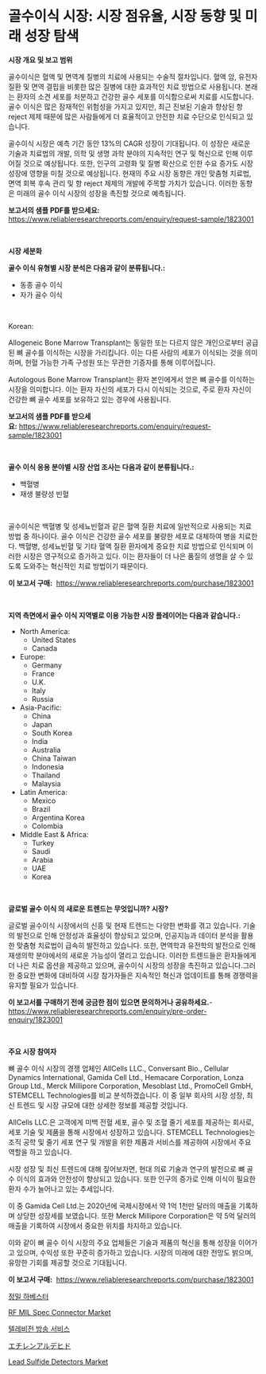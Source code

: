 <p><h1>골수이식 시장: 시장 점유율, 시장 동향 및 미래 성장 탐색</h1></p><p><strong>시장 개요 및 보고 범위</strong></p>
<p><p>골수이식은 혈액 및 면역계 질병의 치료에 사용되는 수술적 절차입니다. 혈액 암, 유전자 질환 및 면역 결핍을 비롯한 많은 질병에 대한 효과적인 치료 방법으로 사용됩니다. 본래는 환자의 소견 세포를 처분하고 건강한 골수 세포를 이식함으로써 치료를 시도합니다. 골수 이식은 많은 잠재적인 위험성을 가지고 있지만, 최근 진보된 기술과 향상된 항 reject 제제 때문에 많은 사람들에게 더 효율적이고 안전한 치료 수단으로 인식되고 있습니다.</p><p>골수이식 시장은 예측 기간 동안 13%의 CAGR 성장이 기대됩니다. 이 성장은 새로운 기술과 치료법의 개발, 의학 및 생명 과학 분야의 지속적인 연구 및 혁신으로 인해 이루어질 것으로 예상됩니다. 또한, 인구의 고령화 및 질병 확산으로 인한 수요 증가도 시장 성장에 영향을 미칠 것으로 예상됩니다. 현재의 주요 시장 동향은 개인 맞춤형 치료법, 면역 회복 후속 관리 및 항 reject 제제의 개발에 주목할 가치가 있습니다. 이러한 동향은 미래의 골수 이식 시장의 성장을 촉진할 것으로 예측됩니다.</p></p>
<p><strong>보고서의 샘플 PDF를 받으세요:</strong> <a href="https://www.reliableresearchreports.com/enquiry/request-sample/1823001">https://www.reliableresearchreports.com/enquiry/request-sample/1823001</a></p>
<p>&nbsp;</p>
<p><strong>시장 세분화</strong></p>
<p><strong>골수 이식 유형별 시장 분석은 다음과 같이 분류됩니다.:</strong></p>
<p><ul><li>동종 골수 이식</li><li>자가 골수 이식</li></ul></p>
<p>&nbsp;</p>
<p><p>Korean:</p><p>Allogeneic Bone Marrow Transplant는 동일한 또는 다르지 않은 개인으로부터 공급된 뼈 골수를 이식하는 시장을 가리킵니다. 이는 다른 사람의 세포가 이식되는 것을 의미하며, 헌혈 가능한 가족 구성원 또는 무관한 기증자를 통해 이루어집니다.</p><p>Autologous Bone Marrow Transplant는 환자 본인에게서 얻은 뼈 골수를 이식하는 시장을 의미합니다. 이는 환자 자신의 세포가 다시 이식되는 것으로, 주로 환자 자신이 건강한 뼈 골수 세포를 보유하고 있는 경우에 사용됩니다.</p></p>
<p><strong>보고서의 샘플 PDF를 받으세요:</strong>&nbsp;<a href="https://www.reliableresearchreports.com/enquiry/request-sample/1823001">https://www.reliableresearchreports.com/enquiry/request-sample/1823001</a></p>
<p>&nbsp;</p>
<p><strong> 골수 이식 응용 분야별 시장 산업 조사는 다음과 같이 분류됩니다.:</strong></p>
<p><ul><li>백혈병</li><li>재생 불량성 빈혈</li></ul></p>
<p>&nbsp;</p>
<p><p>골수이식은 백혈병 및 성세뇨빈혈과 같은 혈액 질환 치료에 일반적으로 사용되는 치료 방법 중 하나이다. 골수 이식은 건강한 골수 세포를 불량한 세포로 대체하여 병을 치료한다. 백혈병, 성세뇨빈혈 및 기타 혈액 질환 환자에게 중요한 치료 방법으로 인식되며 이러한 시장은 영구적으로 증가하고 있다. 이는 환자들이 더 나은 품질의 생명을 살 수 있도록 도와주는 혁신적인 치료 방법이기 때문이다.</p></p>
<p><strong>이 보고서 구매:</strong>&nbsp; <a href="https://www.reliableresearchreports.com/purchase/1823001">https://www.reliableresearchreports.com/purchase/1823001</a></p>
<p>&nbsp;</p>
<p><strong>지역 측면에서 골수 이식 지역별로 이용 가능한 시장 플레이어는 다음과 같습니다.:</strong></p>
<p><ul>
    <li>
        North America:
        <ul>
            <li>United States</li>
            <li>Canada</li>
        </ul>
    </li>
    <li>
        Europe:
        <ul>
            <li>Germany</li>
            <li>France</li>
            <li>U.K.</li>
            <li>Italy</li>
            <li>Russia</li>
        </ul>
    </li>
    <li>
        Asia-Pacific:
        <ul>
            <li>China</li>
            <li>Japan</li>
            <li>South Korea</li>
            <li>India</li>
            <li>Australia</li>
            <li>China Taiwan</li>
            <li>Indonesia</li>
            <li>Thailand</li>
            <li>Malaysia</li>
        </ul>
    </li>
    <li>
        Latin America:
        <ul>
            <li>Mexico</li>
            <li>Brazil</li>
            <li>Argentina Korea</li>
            <li>Colombia</li>
        </ul>
    </li>
    <li>
        Middle East & Africa:
        <ul>
            <li>Turkey</li>
            <li>Saudi</li>
            <li>Arabia</li>
            <li>UAE</li>
            <li>Korea</li>
        </ul>
    </li>
    </ul></p>
<p>&nbsp;</p>
<p><strong>글로벌 골수 이식 의 새로운 트렌드는 무엇입니까? 시장?</strong></p>
<p><p>글로벌 골수이식 시장에서의 신흥 및 현재 트렌드는 다양한 변화를 겪고 있습니다. 기술의 발전으로 인해 안정성과 효율성이 향상되고 있으며, 인공지능과 데이터 분석을 활용한 맞춤형 치료법이 급속히 발전하고 있습니다. 또한, 면역학과 유전학의 발전으로 인해 재생의학 분야에서의 새로운 가능성이 열리고 있습니다. 이러한 트렌드들은 환자들에게 더 나은 치료 옵션을 제공하고 있으며, 골수이식 시장의 성장을 촉진하고 있습니다.그러한 중요한 변화에 대비하여 시장 참가자들은 지속적인 혁신과 업데이트를 통해 경쟁력을 유지할 필요가 있습니다.</p></p>
<p><strong>이 보고서를 구매하기 전에 궁금한 점이 있으면 문의하거나 공유하세요.</strong>- <a href="https://www.reliableresearchreports.com/enquiry/pre-order-enquiry/1823001">https://www.reliableresearchreports.com/enquiry/pre-order-enquiry/1823001</a></p>
<p>&nbsp;</p>
<p><strong>주요 시장 참여자</strong></p>
<p><p>뼈 골수 이식 시장의 경쟁 업체인 AllCells LLC., Conversant Bio., Cellular Dynamics International, Gamida Cell Ltd., Hemacare Corporation, Lonza Group Ltd., Merck Millipore Corporation, Mesoblast Ltd., PromoCell GmbH, STEMCELL Technologies를 비교 분석하겠습니다. 이 중 일부 회사의 시장 성장, 최신 트렌드 및 시장 규모에 대한 상세한 정보를 제공할 것입니다.</p><p>AllCells LLC.은 고객에게 미백 전혈 세포, 골수 및 조혈 줄기 세포를 제공하는 회사로, 세포 기술 및 제품을 통해 시장에서 성장하고 있습니다. STEMCELL Technologies는 조직 공학 및 줄기 세포 연구 및 개발을 위한 제품과 서비스를 제공하여 시장에서 주요 역할을 하고 있습니다.</p><p>시장 성장 및 최신 트렌드에 대해 짚어보자면, 현대 의료 기술과 연구의 발전으로 뼈 골수 이식의 효과와 안전성이 향상되고 있습니다. 또한 인구의 증가로 인해 이식이 필요한 환자 수가 늘어나고 있는 추세입니다.</p><p>이 중 Gamida Cell Ltd.는 2020년에 국제시장에서 약 1억 1천만 달러의 매출을 기록하며 상당한 성장세를 보였습니다. 또한 Merck Millipore Corporation은 약 5억 달러의 매출을 기록하여 시장에서 중요한 위치를 차지하고 있습니다.</p><p>이와 같이 뼈 골수 이식 시장의 주요 업체들은 기술과 제품의 혁신을 통해 성장을 이어가고 있으며, 수익성 또한 꾸준히 증가하고 있습니다. 시장의 미래에 대한 전망도 밝으며, 유망한 기회를 제공할 것으로 기대됩니다.</p></p>
<p><strong>이 보고서 구매:</strong>&nbsp;&nbsp;<a href="https://www.reliableresearchreports.com/purchase/1823001">https://www.reliableresearchreports.com/purchase/1823001</a></p>
<p><p><a href="https://github.com/vs2869dizt0/Market-Research-Report-List-1/blob/main/20996644452.md">정밀 하베스터</a></p><p><a href="https://issuu.com/reportprime-2/docs/rf-mil-spec-connector-market-size-2030.pptx">RF MIL Spec Connector Market</a></p><p><a href="https://github.com/sougarounis/Market-Research-Report-List-3/blob/main/26061604451.md">텔레비전 방송 서비스</a></p><p><a href="https://github.com/oqoeusbvpadwjs08/Market-Research-Report-List-1/blob/main/48593164912.md">エチレンアルデヒド</a></p><p><a href="https://issuu.com/reportprime-2/docs/lead-sulfide-detectors-market-size-2030.pptx">Lead Sulfide Detectors Market</a></p></p>

